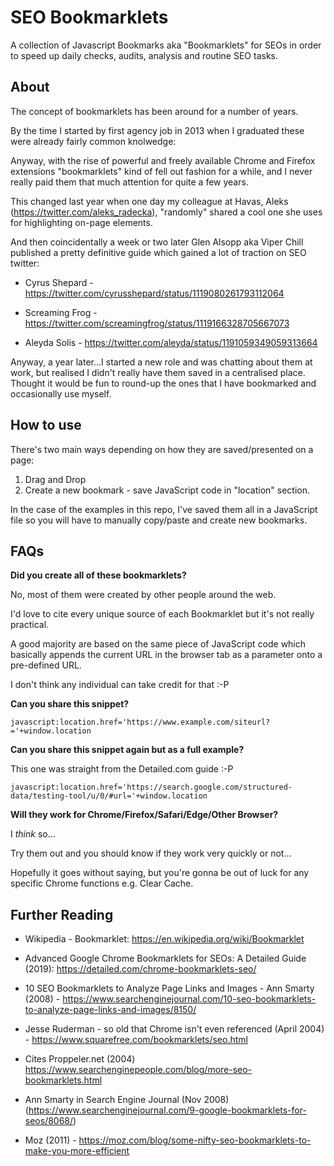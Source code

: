 # SEO Bookmarklets
A collection of Javascript Bookmarks aka "Bookmarklets" for SEOs in order to speed up daily checks, audits, analysis and routine SEO tasks.

## About

The concept of bookmarklets has been around for a number of years. 

By the time I started by first agency job in 2013 when I graduated these were already fairly common knolwedge:

Anyway, with the rise of powerful and freely available Chrome and Firefox extensions "bookmarklets" kind of fell out fashion for a while, and I never really paid them that much attention for quite a few years. 

This changed last year when one day my colleague at Havas, Aleks (https://twitter.com/aleks_radecka), "randomly" shared a cool one she uses for highlighting on-page elements.

And then coincidentally a week or two later Glen Alsopp aka Viper Chill published a pretty definitive guide which gained a lot of traction on SEO twitter:

- Cyrus Shepard - https://twitter.com/cyrusshepard/status/1119080261793112064

- Screaming Frog - https://twitter.com/screamingfrog/status/1119166328705667073

- Aleyda Solis - https://twitter.com/aleyda/status/1191059349059313664

Anyway, a year later...I started a new role and was chatting about them at work, but realised I didn't really have them saved in a centralised place. Thought it would be fun to round-up the ones that I have bookmarked and occasionally use myself.

## How to use

There's two main ways depending on how they are saved/presented on a page:

1. Drag and Drop
2. Create a new bookmark - save JavaScript code in "location" section.

In the case of the examples in this repo, I've saved them all in a JavaScript file so you will have to manually copy/paste and create new bookmarks.

## FAQs

**Did you create all of these bookmarklets?**

No, most of them were created by other people around the web.

I'd love to cite every unique source of each Bookmarklet but it's not really practical.

A good majority are based on the same piece of JavaScript code which basically appends the current URL in the browser tab as a parameter onto a pre-defined URL.

I don't think any individual can take credit for that :-P

**Can you share this snippet?**

```javascript:location.href='https://www.example.com/siteurl?='+window.location```

**Can you share this snippet again but as a full example?**

This one was straight from the Detailed.com guide :-P

```javascript:location.href='https://search.google.com/structured-data/testing-tool/u/0/#url='+window.location```

**Will they work for Chrome/Firefox/Safari/Edge/Other Browser?**

I *think* so...

Try them out and you should know if they work very quickly or not...

Hopefully it goes without saying, but you're gonna be out of luck for any specific Chrome functions e.g. Clear Cache.

## Further Reading

- Wikipedia - Bookmarklet: https://en.wikipedia.org/wiki/Bookmarklet

- Advanced Google Chrome Bookmarklets for SEOs: A Detailed Guide (2019): https://detailed.com/chrome-bookmarklets-seo/

- 10 SEO Bookmarklets to Analyze Page Links and Images - Ann Smarty (2008) - https://www.searchenginejournal.com/10-seo-bookmarklets-to-analyze-page-links-and-images/8150/

- Jesse Ruderman - so old that Chrome isn't even referenced (April 2004) - https://www.squarefree.com/bookmarklets/seo.html
- Cites Proppeler.net (2004) https://www.searchenginepeople.com/blog/more-seo-bookmarklets.html

- Ann Smarty in Search Engine Journal (Nov 2008) (https://www.searchenginejournal.com/9-google-bookmarklets-for-seos/8068/)

- Moz (2011) - https://moz.com/blog/some-nifty-seo-bookmarklets-to-make-you-more-efficient  
